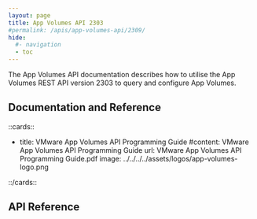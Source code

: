 ```yaml
---
layout: page
title: App Volumes API 2303
#permalink: /apis/app-volumes-api/2309/
hide:
  #- navigation
  - toc
---
```


The App Volumes API documentation describes how to utilise the App Volumes REST API version 2303 to query and configure App Volumes.

## Documentation and Reference

<!-- [cards cols=1 (apis/app-volumes-apis/docs/versions/2303/doc-ref.yaml)] -->

::cards::

- title: VMware App Volumes API Programming Guide
  #content: VMware App Volumes API Programming Guide
  url: VMware App Volumes API Programming Guide.pdf
  image: ../../../../assets/logos/app-volumes-logo.png

::/cards::

## API Reference

<swagger-ui src="swagger.json"/>
